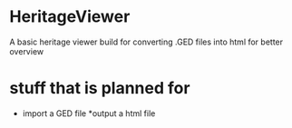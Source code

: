 # HeritageViewer
A basic heritage viewer build for converting .GED files into html for better overview

# stuff that is planned for
* import a GED file
*output a html file
